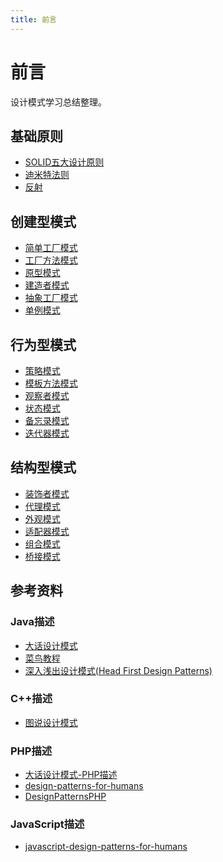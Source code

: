 ```yaml
---
title: 前言
---
```

# 前言
设计模式学习总结整理。  

## 基础原则
* [SOLID五大设计原则](./基础原则/solid.md)
* [迪米特法则](./基础原则/迪米特法则.md)
* [反射](./基础原则/反射/read.md)

## 创建型模式
* [简单工厂模式](./创建型模式/简单工厂模式/read.md)
* [工厂方法模式](./创建型模式/工厂方法模式.md)
* [原型模式](./创建型模式/原型模式.md)
* [建造者模式](./创建型模式/建造者模式.md)
* [抽象工厂模式](./创建型模式/抽象工厂模式/read.md)
* [单例模式](./创建型模式/单例模式/read.md)

## 行为型模式
* [策略模式](./行为型模式/策略模式.md)
* [模板方法模式](./行为型模式/模板方法模式.md)
* [观察者模式](./行为型模式/观察者模式.md)
* [状态模式](./行为型模式/状态模式/read.md)
* [备忘录模式](./行为型模式/备忘录模式/read.md)
* [迭代器模式](./行为型模式/迭代器模式/read.md)

## 结构型模式
* [装饰者模式](./结构型模式/装饰者模式.md)
* [代理模式](./结构型模式/代理模式.md)
* [外观模式](./结构型模式/外观模式.md)
* [适配器模式](./结构型模式/适配器模式/read.md)
* [组合模式](./结构型模式/组合模式/read.md)
* [桥接模式](./结构型模式/桥接模式/read.md)

## 参考资料

### Java描述
* [大话设计模式]()
* [菜鸟教程](https://www.runoob.com/design-pattern/design-pattern-tutorial.html)
* [深入浅出设计模式(Head First Design Patterns)]()

### C++描述
* [图说设计模式](https://design-patterns.readthedocs.io/zh_CN/latest/creational_patterns/builder.html)

### PHP描述
* [大话设计模式-PHP描述](https://hulin.gitbook.io/design-patterns-by-php/)
* [design-patterns-for-humans](https://github.com/kamranahmedse/design-patterns-for-humans)
* [DesignPatternsPHP](https://github.com/domnikl/DesignPatternsPHP)

### JavaScript描述
* [javascript-design-patterns-for-humans](https://github.com/sohamkamani/javascript-design-patterns-for-humans#-builder)
